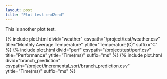 ```yaml
---
layout: post
title: "Plot test end2end"
---
```


This is another plot test.

{% include plot.html divid="weather" csvpath="/project/test/weather.csv" title="Monthly Average Temperature" ytitle="Temperature(C)" suffix="C" %}
{% include plot.html divid="perf" csvpath="/project/test/perf.csv" title="Performance" ytitle="Time(ms)" suffix="ms" %}
{% include plot.html divid="branch_prediction" csvpath="/project/incremental_sort/branch_prediction.csv" ytitle="Time(ms)" suffix="ms" %}